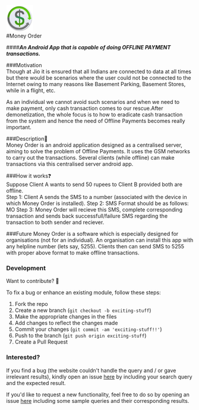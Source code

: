 ![Money Order Logo](/app/src/main/res/mipmap-hdpi/ic_launcher.png)  
#Money Order  
  
####__*An Android App that is capable of doing OFFLINE PAYMENT transactions.*__  
  
  
###Motivation  
Though at Jio it is ensured that all Indians are connected to data at all times but there would be scenarios where the user could not be connected to the Internet owing to many reasons like Basement Parking, Basement Stores, while in a flight, etc.  
  
As an individual we cannot avoid such scenarios and when we need to make payment, only cash transaction comes to our rescue.After demonetization, the whole focus is to how to eradicate cash transaction from the system and hence the need of Offline Payments becomes really important.  
  
  
  
###Description:ledger:    
Money Order is an android application designed as a centralised server, aiming to solve the problem of Offline Payments. It uses the GSM networks to carry out the transactions. Several clients (while offline) can make transactions via this centralised server android app.  
  
  
###How it works:question:  
Suppose Client A wants to send 50 rupees to Client B provided both are offline.  
Step 1: Client A sends the SMS to a number (associated with the device in which Money Order is installed). 
Step 2: SMS Format should be as follows:
        MO<space><Reciever Phone Number><space><Amount to transfer>
Step 3: Money Order will recieve this SMS, complete corresponding transaction and sends back successfull/failure SMS regarding the transaction to both sender and reciever.     
  
  
###Future
Money Order is a software which is especially designed for organisations (not for an individual). An organisation can install this app with any helpline number (lets say, 5255). Clients then can send SMS to 5255 with proper above format to make offline transactions.  
  
  
  
### Development  
  
Want to contribute? **:pencil:**  
  
To fix a bug or enhance an existing module, follow these steps:  
  
1. Fork the repo
2. Create a new branch (`git checkout -b exciting-stuff`)
3. Make the appropriate changes in the files
4. Add changes to reflect the changes made
5. Commit your changes (`git commit -am 'exciting-stuff!!'`)
6. Push to the branch (`git push origin exciting-stuff`)
7. Create a Pull Request  
  
  
### Interested?  
  
If you find a bug (the website couldn't handle the query and / or gave irrelevant results), kindly open an issue [here](https://github.com/thegenuinegourav/Money-Order/issues/new) by including your search query and the expected result.  
  
If you'd like to request a new functionality, feel free to do so by opening an issue [here](https://github.com/thegenuinegourav/Money-Order/issues/new) including some sample queries and their corresponding results.  
  
